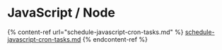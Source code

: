 # JavaScript / Node

{% content-ref url="schedule-javascript-cron-tasks.md" %}
[schedule-javascript-cron-tasks.md](schedule-javascript-cron-tasks.md)
{% endcontent-ref %}
